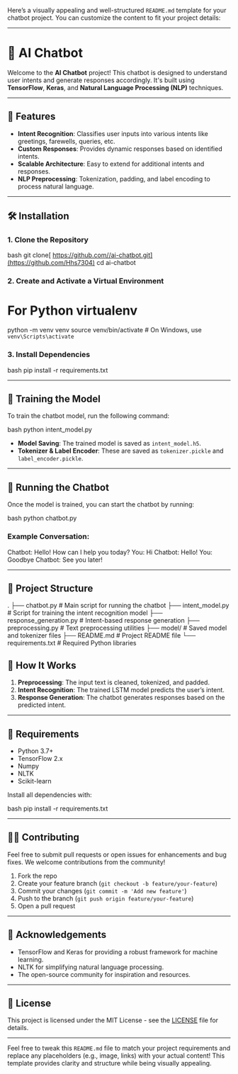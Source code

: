 Here’s a visually appealing and well-structured `README.md` template for your chatbot project. You can customize the content to fit your project details:

---

# 🤖 AI Chatbot

Welcome to the **AI Chatbot** project! This chatbot is designed to understand user intents and generate responses accordingly. It's built using **TensorFlow**, **Keras**, and **Natural Language Processing (NLP)** techniques.


---

## 🚀 Features

- **Intent Recognition**: Classifies user inputs into various intents like greetings, farewells, queries, etc.
- **Custom Responses**: Provides dynamic responses based on identified intents.
- **Scalable Architecture**: Easy to extend for additional intents and responses.
- **NLP Preprocessing**: Tokenization, padding, and label encoding to process natural language.

---

## 🛠️ Installation

### 1. Clone the Repository

bash
git clone[ https://github.com//ai-chatbot.git](https://github.com/Hhs7304)
cd ai-chatbot


### 2. Create and Activate a Virtual Environment
# For Python virtualenv
python -m venv venv
source venv/bin/activate  # On Windows, use `venv\Scripts\activate`



### 3. Install Dependencies

bash
pip install -r requirements.txt


---

## 🔧 Training the Model

To train the chatbot model, run the following command:

bash
python intent_model.py


- **Model Saving**: The trained model is saved as `intent_model.h5`.
- **Tokenizer & Label Encoder**: These are saved as `tokenizer.pickle` and `label_encoder.pickle`.

---

## 🤖 Running the Chatbot

Once the model is trained, you can start the chatbot by running:

bash
python chatbot.py


### Example Conversation:

Chatbot: Hello! How can I help you today?
You: Hi
Chatbot: Hello!
You: Goodbye
Chatbot: See you later!


---

## 📂 Project Structure


.
├── chatbot.py          # Main script for running the chatbot
├── intent_model.py     # Script for training the intent recognition model
├── response_generation.py  # Intent-based response generation
├── preprocessing.py    # Text preprocessing utilities
├── model/              # Saved model and tokenizer files
├── README.md           # Project README file
└── requirements.txt    # Required Python libraries


## 🧠 How It Works

1. **Preprocessing**: The input text is cleaned, tokenized, and padded.
2. **Intent Recognition**: The trained LSTM model predicts the user’s intent.
3. **Response Generation**: The chatbot generates responses based on the predicted intent.

---

## 📝 Requirements

- Python 3.7+
- TensorFlow 2.x
- Numpy
- NLTK
- Scikit-learn

Install all dependencies with:

bash
pip install -r requirements.txt


---

## 👨‍💻 Contributing

Feel free to submit pull requests or open issues for enhancements and bug fixes. We welcome contributions from the community!

1. Fork the repo
2. Create your feature branch (`git checkout -b feature/your-feature`)
3. Commit your changes (`git commit -m 'Add new feature'`)
4. Push to the branch (`git push origin feature/your-feature`)
5. Open a pull request

---

## 🌟 Acknowledgements

- TensorFlow and Keras for providing a robust framework for machine learning.
- NLTK for simplifying natural language processing.
- The open-source community for inspiration and resources.

---

## 📄 License

This project is licensed under the MIT License - see the [LICENSE](LICENSE) file for details.

---

Feel free to tweak this `README.md` file to match your project requirements and replace any placeholders (e.g., image, links) with your actual content! This template provides clarity and structure while being visually appealing.
